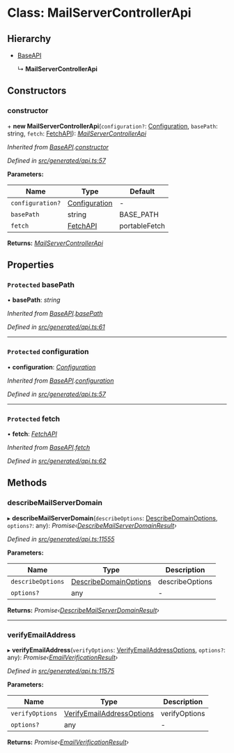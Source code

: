 # Class: MailServerControllerApi

## Hierarchy

* [BaseAPI](baseapi.md)

  ↳ **MailServerControllerApi**

## Constructors

###  constructor

\+ **new MailServerControllerApi**(`configuration?`: [Configuration](configuration.md), `basePath`: string, `fetch`: [FetchAPI](../interfaces/fetchapi.md)): *[MailServerControllerApi](mailservercontrollerapi.md)*

*Inherited from [BaseAPI](baseapi.md).[constructor](baseapi.md#constructor)*

*Defined in [src/generated/api.ts:57](https://github.com/mailslurp/mailslurp-client-ts-js/blob/9736ebe/src/generated/api.ts#L57)*

**Parameters:**

Name | Type | Default |
------ | ------ | ------ |
`configuration?` | [Configuration](configuration.md) | - |
`basePath` | string |  BASE_PATH |
`fetch` | [FetchAPI](../interfaces/fetchapi.md) |  portableFetch |

**Returns:** *[MailServerControllerApi](mailservercontrollerapi.md)*

## Properties

### `Protected` basePath

• **basePath**: *string*

*Inherited from [BaseAPI](baseapi.md).[basePath](baseapi.md#protected-basepath)*

*Defined in [src/generated/api.ts:61](https://github.com/mailslurp/mailslurp-client-ts-js/blob/9736ebe/src/generated/api.ts#L61)*

___

### `Protected` configuration

• **configuration**: *[Configuration](configuration.md)*

*Inherited from [BaseAPI](baseapi.md).[configuration](baseapi.md#protected-configuration)*

*Defined in [src/generated/api.ts:57](https://github.com/mailslurp/mailslurp-client-ts-js/blob/9736ebe/src/generated/api.ts#L57)*

___

### `Protected` fetch

• **fetch**: *[FetchAPI](../interfaces/fetchapi.md)*

*Inherited from [BaseAPI](baseapi.md).[fetch](baseapi.md#protected-fetch)*

*Defined in [src/generated/api.ts:62](https://github.com/mailslurp/mailslurp-client-ts-js/blob/9736ebe/src/generated/api.ts#L62)*

## Methods

###  describeMailServerDomain

▸ **describeMailServerDomain**(`describeOptions`: [DescribeDomainOptions](../interfaces/describedomainoptions.md), `options?`: any): *Promise‹[DescribeMailServerDomainResult](../interfaces/describemailserverdomainresult.md)›*

*Defined in [src/generated/api.ts:11555](https://github.com/mailslurp/mailslurp-client-ts-js/blob/9736ebe/src/generated/api.ts#L11555)*

**Parameters:**

Name | Type | Description |
------ | ------ | ------ |
`describeOptions` | [DescribeDomainOptions](../interfaces/describedomainoptions.md) | describeOptions |
`options?` | any | - |

**Returns:** *Promise‹[DescribeMailServerDomainResult](../interfaces/describemailserverdomainresult.md)›*

___

###  verifyEmailAddress

▸ **verifyEmailAddress**(`verifyOptions`: [VerifyEmailAddressOptions](../interfaces/verifyemailaddressoptions.md), `options?`: any): *Promise‹[EmailVerificationResult](../interfaces/emailverificationresult.md)›*

*Defined in [src/generated/api.ts:11575](https://github.com/mailslurp/mailslurp-client-ts-js/blob/9736ebe/src/generated/api.ts#L11575)*

**Parameters:**

Name | Type | Description |
------ | ------ | ------ |
`verifyOptions` | [VerifyEmailAddressOptions](../interfaces/verifyemailaddressoptions.md) | verifyOptions |
`options?` | any | - |

**Returns:** *Promise‹[EmailVerificationResult](../interfaces/emailverificationresult.md)›*

